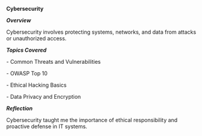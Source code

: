 **Cybersecurity**



***Overview***

Cybersecurity involves protecting systems, networks, and data from attacks or unauthorized access.



***Topics Covered***

\- Common Threats and Vulnerabilities

\- OWASP Top 10

\- Ethical Hacking Basics

\- Data Privacy and Encryption



***Reflection***

Cybersecurity taught me the importance of ethical responsibility and proactive defense in IT systems.



